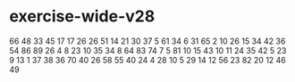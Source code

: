 # exercise-wide-v28
66
48
33
45
17
17
26
26
51
14
21
30
37
5
61
34
6
31
65
2
10
26
15
34
42
36
54
86
89
26
4
8
23
10
35
34
8
64
83
74
7
5
81
10
15
43
10
11
24
35
42
5
23
9
13
1
37
38
36
70
40
26
58
55
40
24
4
28
10
5
29
14
12
56
23
82
20
12
46
49
